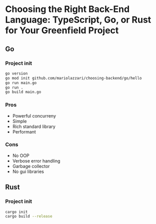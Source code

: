 # Choosing the Right Back-End Language: TypeScript, Go, or Rust for Your Greenfield Project

## Go

### Project init

```sh
go version
go mod init github.com/mariolazzari/choosing-backend/go/hello
go run main.go
go run .
go build main.go
```

### Pros

- Powerful concurreny
- Simple
- Rich standard library
- Performant

### Cons

- No OOP
- Verbose error handling
- Garbage collector
- No gui libraries

## Rust

### Project init

```sh
cargo init
cargo build --release 
```